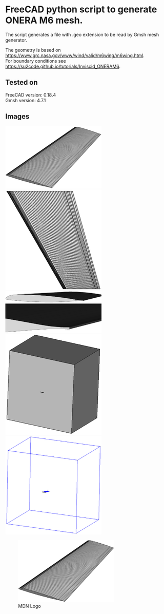 # FreeCAD python script to generate ONERA M6 mesh.

The script generates a file with .geo extension to be read by Gmsh mesh generator.

The geometry is based on https://www.grc.nasa.gov/www/wind/valid/m6wing/m6wing.html.  
For boundary conditions see https://su2code.github.io/tutorials/Inviscid_ONERAM6.

## Tested on
FreeCAD version: 0.18.4  
Gmsh version: 4.7.1


## Images
<p float="left">
<img src="/images/1.png" width="300">
<img src="/images/2.png" width="300">
<img src="/images/3.png" width="300">
<img src="/images/4.png" width="300">
<img src="/images/5.png" width="300">
<img src="/images/6.png" width="300">
</p>

<figure>
  <img
  <img src="/images/1.png" width="300"
  alt="The beautiful MDN logo.">
  <figcaption>MDN Logo</figcaption>
</figure>
